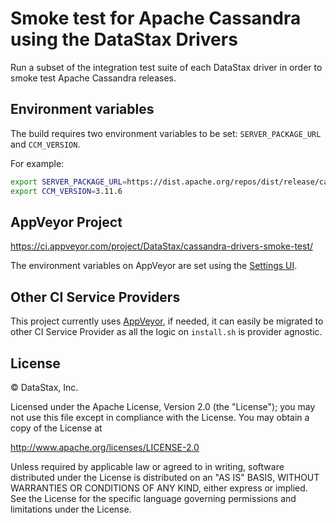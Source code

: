 # Smoke test for Apache Cassandra using the DataStax Drivers

Run a subset of the integration test suite of each DataStax driver in order to smoke test Apache Cassandra releases.

## Environment variables

The build requires two environment variables to be set: `SERVER_PACKAGE_URL` and `CCM_VERSION`.

For example:

```bash
export SERVER_PACKAGE_URL=https://dist.apache.org/repos/dist/release/cassandra/3.11.6/apache-cassandra-3.11.6-bin.tar.gz
export CCM_VERSION=3.11.6
```

## AppVeyor Project

https://ci.appveyor.com/project/DataStax/cassandra-drivers-smoke-test/

The environment variables on AppVeyor are set using the [Settings
 UI](https://ci.appveyor.com/project/DataStax/cassandra-drivers-smoke-test/settings).
 
## Other CI Service Providers

This project currently uses [AppVeyor](https://www.appveyor.com/), if needed, it can easily be migrated to other CI
 Service Provider as all the logic on `install.sh` is provider agnostic.
 
## License

© DataStax, Inc.

Licensed under the Apache License, Version 2.0 (the "License"); you may not use this file except in compliance with the License. You may obtain a copy of the License at

http://www.apache.org/licenses/LICENSE-2.0

Unless required by applicable law or agreed to in writing, software distributed under the License is distributed on an "AS IS" BASIS, WITHOUT WARRANTIES OR CONDITIONS OF ANY KIND, either express or implied. See the License for the specific language governing permissions and limitations under the License.
